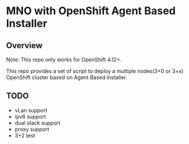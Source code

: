 # MNO with OpenShift Agent Based Installer

## Overview

Note: This repo only works for OpenShift 4.12+. 

This repo provides a set of script to deploy a multiple nodes(3+0 or 3+x) OpenShift cluster based on Agent Based Installer. 

## TODO

- vLan support
- ipv6 support
- dual stack support
- proxy support
- 3+2 test
